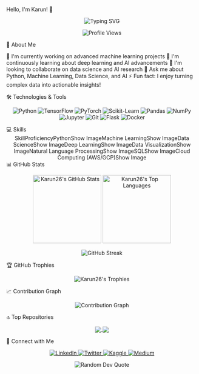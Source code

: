 Hello, I'm Karun! 👋
<div align="center">
  <img src="https://readme-typing-svg.herokuapp.com?font=Fira+Code&weight=500&size=30&duration=4000&pause=1000&color=38BDAE&center=true&vCenter=true&random=false&width=600&height=100&lines=AI+Enthusiast;Data+Scientist;Machine+Learning+Engineer;Python+Developer" alt="Typing SVG" />
</div>
<p align="center">
  <img src="https://komarev.com/ghpvc/?username=Karun26&color=38BDAE" alt="Profile Views" />
</p>
💫 About Me

🔭 I'm currently working on advanced machine learning projects
🌱 I'm continuously learning about deep learning and AI advancements
👯 I'm looking to collaborate on data science and AI research
💬 Ask me about Python, Machine Learning, Data Science, and AI
⚡ Fun fact: I enjoy turning complex data into actionable insights!

🛠️ Technologies & Tools
<p align="center">
  <img src="https://img.shields.io/badge/Python-3776AB?style=for-the-badge&logo=python&logoColor=white" alt="Python" />
  <img src="https://img.shields.io/badge/TensorFlow-FF6F00?style=for-the-badge&logo=tensorflow&logoColor=white" alt="TensorFlow" />
  <img src="https://img.shields.io/badge/PyTorch-EE4C2C?style=for-the-badge&logo=pytorch&logoColor=white" alt="PyTorch" />
  <img src="https://img.shields.io/badge/scikit_learn-F7931E?style=for-the-badge&logo=scikit-learn&logoColor=white" alt="Scikit-Learn" />
  <img src="https://img.shields.io/badge/Pandas-150458?style=for-the-badge&logo=pandas&logoColor=white" alt="Pandas" />
  <img src="https://img.shields.io/badge/NumPy-013243?style=for-the-badge&logo=numpy&logoColor=white" alt="NumPy" />
  <img src="https://img.shields.io/badge/Jupyter-F37626?style=for-the-badge&logo=jupyter&logoColor=white" alt="Jupyter" />
  <img src="https://img.shields.io/badge/Git-F05032?style=for-the-badge&logo=git&logoColor=white" alt="Git" />
  <img src="https://img.shields.io/badge/Flask-000000?style=for-the-badge&logo=flask&logoColor=white" alt="Flask" />
  <img src="https://img.shields.io/badge/Docker-2496ED?style=for-the-badge&logo=docker&logoColor=white" alt="Docker" />
</p>
💻 Skills
<div align="center">
SkillProficiencyPythonShow ImageMachine LearningShow ImageData ScienceShow ImageDeep LearningShow ImageData VisualizationShow ImageNatural Language ProcessingShow ImageSQLShow ImageCloud Computing (AWS/GCP)Show Image
</div>
📊 GitHub Stats
<p align="center">
  <img height="180em" src="https://github-readme-stats.vercel.app/api?username=Karun26&show_icons=true&theme=tokyonight" alt="Karun26's GitHub Stats" />
  <img height="180em" src="https://github-readme-stats.vercel.app/api/top-langs/?username=Karun26&layout=compact&theme=tokyonight" alt="Karun26's Top Languages" />
</p>
<p align="center">
  <img src="https://github-readme-streak-stats.herokuapp.com/?user=Karun26&theme=tokyonight" alt="GitHub Streak" />
</p>
🏆 GitHub Trophies
<p align="center">
  <img src="https://github-profile-trophy.vercel.app/?username=Karun26&theme=tokyonight&no-frame=true&row=1" alt="Karun26's Trophies" />
</p>
📈 Contribution Graph
<p align="center">
  <img src="https://activity-graph.herokuapp.com/graph?username=Karun26&theme=react-dark" alt="Contribution Graph" />
</p>
🔝 Top Repositories
<p align="center">
  <a href="https://github.com/Karun26/project-name">
    <img align="center" src="https://github-readme-stats.vercel.app/api/pin/?username=Karun26&repo=project-name&theme=tokyonight" />
  </a>
  <a href="https://github.com/Karun26/another-project">
    <img align="center" src="https://github-readme-stats.vercel.app/api/pin/?username=Karun26&repo=another-project&theme=tokyonight" />
  </a>
</p>
🤝 Connect with Me
<p align="center">
  <a href="https://linkedin.com/in/your-linkedin">
    <img src="https://img.shields.io/badge/LinkedIn-0077B5?style=for-the-badge&logo=linkedin&logoColor=white" alt="LinkedIn" />
  </a>
  <a href="https://twitter.com/your-twitter">
    <img src="https://img.shields.io/badge/Twitter-1DA1F2?style=for-the-badge&logo=twitter&logoColor=white" alt="Twitter" />
  </a>
  <a href="https://kaggle.com/your-kaggle">
    <img src="https://img.shields.io/badge/Kaggle-20BEFF?style=for-the-badge&logo=kaggle&logoColor=white" alt="Kaggle" />
  </a>
  <a href="https://medium.com/@your-medium">
    <img src="https://img.shields.io/badge/Medium-12100E?style=for-the-badge&logo=medium&logoColor=white" alt="Medium" />
  </a>
</p>

<div align="center">
  <img src="https://quotes-github-readme.vercel.app/api?type=horizontal&theme=tokyonight" alt="Random Dev Quote" />
</div>
<!-- Replace the placeholder URLs with your actual project repositories and social media links -->
